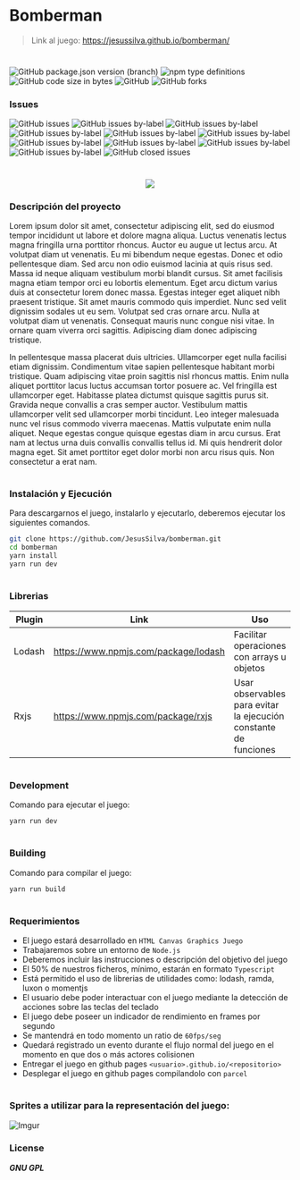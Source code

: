 # Bomberman 
>Link al juego: https://jesussilva.github.io/bomberman/
#

![GitHub package.json version (branch)](https://img.shields.io/github/package-json/v/jesussilva/bomberman/main?color=blue&style=for-the-badge)
![npm type definitions](https://img.shields.io/npm/types/typescript?logo=typescript&logoColor=white&style=for-the-badge)
![GitHub code size in bytes](https://img.shields.io/github/languages/code-size/jesussilva/bomberman?color=blueviolet&label=CODE%20SIZE&logo=github&style=for-the-badge)
![GitHub](https://img.shields.io/github/license/jesussilva/bomberman?logo=linux&logoColor=white&style=for-the-badge)
![GitHub forks](https://img.shields.io/github/forks/jesussilva/bomberman?color=success&logo=github&logoColor=white&style=for-the-badge)

### Issues
![GitHub issues](https://img.shields.io/github/issues/jesussilva/bomberman?logo=github&style=for-the-badge)
![GitHub issues by-label](https://img.shields.io/github/issues/jesussilva/bomberman/report?color=DE874C&logo=github&style=for-the-badge)
![GitHub issues by-label](https://img.shields.io/github/issues/jesussilva/bomberman/epic?color=FB6942&logo=github&style=for-the-badge)
![GitHub issues by-label](https://img.shields.io/github/issues/jesussilva/bomberman/zero-energy?color=B1BF22&logo=github&style=for-the-badge)
![GitHub issues by-label](https://img.shields.io/github/issues/jesussilva/bomberman/low-energy?color=FB6942&logo=github&style=for-the-badge)
![GitHub issues by-label](https://img.shields.io/github/issues/jesussilva/bomberman/middle-energy?color=135DE3&logo=github&style=for-the-badge)
![GitHub issues by-label](https://img.shields.io/github/issues/jesussilva/bomberman/high-energy?color=A932F7&logo=github&style=for-the-badge)
![GitHub issues by-label](https://img.shields.io/github/issues/jesussilva/bomberman/bug?color=d73a4a&logo=github&style=for-the-badge)
![GitHub issues by-label](https://img.shields.io/github/issues/jesussilva/bomberman/help-wanted?color=008672&logo=github&style=for-the-badge)
![GitHub issues by-label](https://img.shields.io/github/issues/jesussilva/bomberman/question?color=d876e3&logo=github&style=for-the-badge)
![GitHub closed issues](https://img.shields.io/github/issues-closed/jesussilva/bomberman?color=yellow&logo=github&style=for-the-badge)
#

<p align="center">
  <img src="https://i.imgur.com/pzgW3ht.png">
</p>


### Descripción del proyecto
Lorem ipsum dolor sit amet, consectetur adipiscing elit, sed do eiusmod tempor incididunt ut labore et dolore magna aliqua. Luctus venenatis lectus magna fringilla urna porttitor rhoncus. Auctor eu augue ut lectus arcu. At volutpat diam ut venenatis. Eu mi bibendum neque egestas. Donec et odio pellentesque diam. Sed arcu non odio euismod lacinia at quis risus sed. Massa id neque aliquam vestibulum morbi blandit cursus. Sit amet facilisis magna etiam tempor orci eu lobortis elementum. Eget arcu dictum varius duis at consectetur lorem donec massa. Egestas integer eget aliquet nibh praesent tristique. Sit amet mauris commodo quis imperdiet. Nunc sed velit dignissim sodales ut eu sem. Volutpat sed cras ornare arcu. Nulla at volutpat diam ut venenatis. Consequat mauris nunc congue nisi vitae. In ornare quam viverra orci sagittis. Adipiscing diam donec adipiscing tristique.

In pellentesque massa placerat duis ultricies. Ullamcorper eget nulla facilisi etiam dignissim. Condimentum vitae sapien pellentesque habitant morbi tristique. Quam adipiscing vitae proin sagittis nisl rhoncus mattis. Enim nulla aliquet porttitor lacus luctus accumsan tortor posuere ac. Vel fringilla est ullamcorper eget. Habitasse platea dictumst quisque sagittis purus sit. Gravida neque convallis a cras semper auctor. Vestibulum mattis ullamcorper velit sed ullamcorper morbi tincidunt. Leo integer malesuada nunc vel risus commodo viverra maecenas. Mattis vulputate enim nulla aliquet. Neque egestas congue quisque egestas diam in arcu cursus. Erat nam at lectus urna duis convallis convallis tellus id. Mi quis hendrerit dolor magna eget. Sit amet porttitor eget dolor morbi non arcu risus quis. Non consectetur a erat nam.
#

### Instalación y Ejecución
Para descargarnos el juego, instalarlo y ejecutarlo, deberemos ejecutar los siguientes comandos.

```sh
git clone https://github.com/JesusSilva/bomberman.git
cd bomberman
yarn install
yarn run dev
```
#

### Librerias

| Plugin | Link | Uso |
| ------ | ------ | ------ |
| Lodash | https://www.npmjs.com/package/lodash | Facilitar operaciones con arrays u objetos                       |
| Rxjs   | https://www.npmjs.com/package/rxjs   | Usar observables para evitar la ejecución constante de funciones |
#

### Development
Comando para ejecutar el juego:

```sh
yarn run dev
```
#

### Building

Comando para compilar el juego:

```sh
yarn run build
```
#

### Requerimientos
- El juego estará desarrollado en `HTML Canvas Graphics Juego`
- Trabajaremos sobre un entorno de `Node.js` 
- Deberemos incluir las instrucciones o descripción del objetivo del juego
- El 50% de nuestros ficheros, mínimo, estarán en formato `Typescript` 
- Está permitido el uso de librerias de utilidades como: lodash, ramda, luxon o momentjs
- El usuario debe poder interactuar con el juego mediante la detección de acciones sobre las teclas del teclado
- El juego debe poseer un indicador de rendimiento en frames por segundo
- Se mantendrá en todo momento un ratio de `60fps/seg`
- Quedará registrado un evento durante el flujo normal del juego en el momento en que dos o más actores colisionen
- Entregar el juego en github pages `<usuario>.github.io/<repositorio>`
- Desplegar el juego en github pages compilandolo con `parcel`

#
### Sprites a utilizar para la representación del juego:
![Imgur](https://i.imgur.com/nXofEnQ.png)

### License
***GNU GPL***
